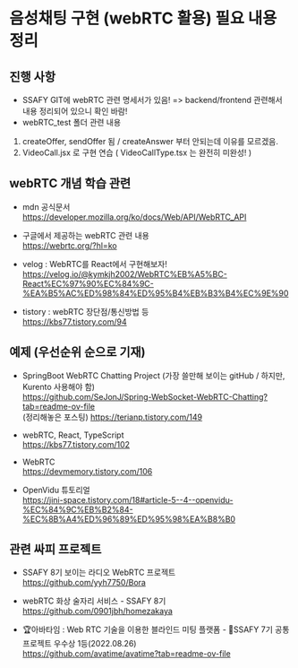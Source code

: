 # 음성채팅 구현 (webRTC 활용) 필요 내용 정리

## 진행 사항
- SSAFY GIT에 webRTC 관련 명세서가 있음! => backend/frontend 관련해서 내용 정리되어 있으니 확인 바람! <br>
- webRTC_test 폴더 관련 내용
1) createOffer, sendOffer 됨 / createAnswer 부터 안되는데 이유를 모르겠음.
2) VideoCall.jsx 로 구현 연습 ( VideoCallType.tsx 는 완전히 미완성! )

## webRTC 개념 학습 관련
- mdn 공식문서 <br>
https://developer.mozilla.org/ko/docs/Web/API/WebRTC_API <br>

- 구글에서 제공하는 webRTC 관련 내용 <br>
https://webrtc.org/?hl=ko <br>

- velog : WebRTC를 React에서 구현해보자! <br>
https://velog.io/@kymkjh2002/WebRTC%EB%A5%BC-React%EC%97%90%EC%84%9C-%EA%B5%AC%ED%98%84%ED%95%B4%EB%B3%B4%EC%9E%90 <br>

- tistory : webRTC 장단점/통신방법 등 <br>
https://kbs77.tistory.com/94 <br>

## 예제 (우선순위 순으로 기재) 
- SpringBoot WebRTC Chatting Project (가장 쓸만해 보이는 gitHub / 하지만, Kurento 사용해야 함) <br>
https://github.com/SeJonJ/Spring-WebSocket-WebRTC-Chatting?tab=readme-ov-file <br>
(정리해놓은 포스팅)
https://terianp.tistory.com/149 <br>

- webRTC, React, TypeScript <br>
https://kbs77.tistory.com/102 <br>

- WebRTC <br>
https://devmemory.tistory.com/106 <br>

- OpenVidu 튜토리얼 <br>
https://jini-space.tistory.com/18#article-5--4--openvidu-%EC%84%9C%EB%B2%84-%EC%8B%A4%ED%96%89%ED%95%98%EA%B8%B0

## 관련 싸피 프로젝트
- SSAFY 8기 보이는 라디오 WebRTC 프로젝트 <br>
https://github.com/yyh7750/Bora

- webRTC 화상 술자리 서비스 - SSAFY 8기 <br>
https://github.com/0901jbh/homezakaya

- 🏆아바타임 : Web RTC 기술을 이용한 블라인드 미팅 플랫폼 - 🥇SSAFY 7기 공통프로젝트 우수상 1등(2022.08.26) <br>
https://github.com/avatime/avatime?tab=readme-ov-file